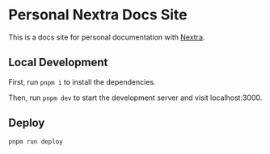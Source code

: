 # Personal Nextra Docs Site

This is a docs site for personal documentation with [Nextra](https://nextra.site).

## Local Development

First, run `pnpm i` to install the dependencies.

Then, run `pnpm dev` to start the development server and visit localhost:3000.

## Deploy

`pnpm run deploy`
